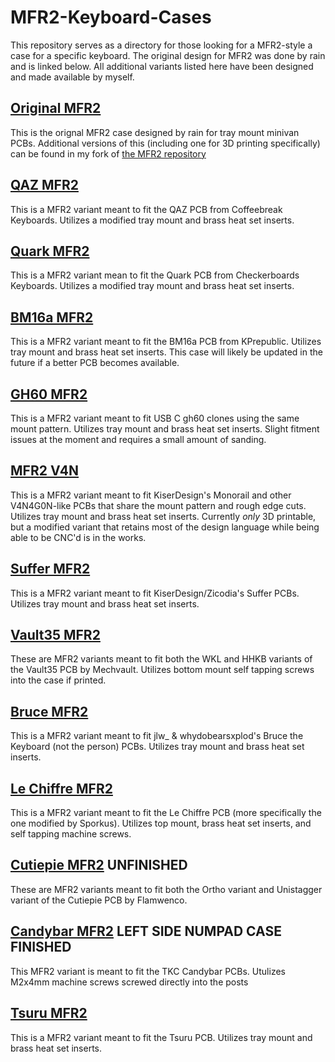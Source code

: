 # MFR2-Keyboard-Cases
This repository serves as a directory for those looking for a MFR2-style a case for a specific keyboard. The original design for MFR2 was done by rain and is linked below. All additional variants listed here have been designed and made available by myself.

## [Original MFR2](https://github.com/rainkeebs/mfr2)
This is the orignal MFR2 case designed by rain for tray mount minivan PCBs.
Additional versions of this (including one for 3D printing specifically) can be found in my fork of [the MFR2 repository](https://github.com/seirin-blu/mfr2)

## [QAZ MFR2](https://github.com/seirin-blu/QAZ-MFR)
This is a MFR2 variant meant to fit the QAZ PCB from Coffeebreak Keyboards. Utilizes a modified tray mount and brass heat set inserts.

## [Quark MFR2](https://github.com/seirin-blu/Quark-MFR2)
This is a MFR2 variant mean to fit the Quark PCB from Checkerboards Keyboards. Utilizes a modified tray mount and brass heat set inserts.

## [BM16a MFR2](https://github.com/seirin-blu/BM16a-MFR2)
This is a MFR2 variant meant to fit the BM16a PCB from KPrepublic. Utilizes tray mount and brass heat set inserts.
This case will likely be updated in the future if a better PCB becomes available.

## [GH60 MFR2](https://github.com/seirin-blu/GH60-MFR2)
This is a MFR2 variant meant to fit USB C gh60 clones using the same mount pattern. Utilizes tray mount and brass heat set inserts.
Slight fitment issues at the moment and requires a small amount of sanding.

## [MFR2 V4N](https://github.com/seirin-blu/MFR2V4N)
This is a MFR2 variant meant to fit KiserDesign's Monorail and other V4N4G0N-like PCBs that share the mount pattern and rough edge cuts. Utilizes tray mount and brass heat set inserts.
Currently *only* 3D printable, but a modified variant that retains most of the design language while being able to be CNC'd is in the works.

## [Suffer MFR2](https://github.com/seirin-blu/Suffer-MFR2)
This is a MFR2 variant meant to fit KiserDesign/Zicodia's Suffer PCBs. Utilizes tray mount and brass heat set inserts.

## [Vault35 MFR2](https://github.com/seirin-blu/Vault35-MFR2)
These are MFR2 variants meant to fit both the WKL and HHKB variants of the Vault35 PCB by Mechvault. Utilizes bottom mount self tapping screws into the case if printed.

## [Bruce MFR2](https://github.com/seirin-blu/Bruce-MFR2)
This is a MFR2 variant meant to fit jlw_ & whydobearsxplod's Bruce the Keyboard (not the person) PCBs. Utilizes tray mount and brass heat set inserts.

## [Le Chiffre MFR2](https://github.com/seirin-blu/Le-Chiffre-MFR2)
This is a MFR2 variant meant to fit the Le Chiffre PCB (more specifically the one modified by Sporkus). Utilizes top mount, brass heat set inserts, and self tapping machine screws.

## [Cutiepie MFR2](https://github.com/seirin-blu/Cutiepie-MFR2) UNFINISHED
These are MFR2 variants meant to fit both the Ortho variant and Unistagger variant of the Cutiepie PCB by Flamwenco.

## [Candybar MFR2](https://github.com/seirin-blu/Candybar-MFR2) LEFT SIDE NUMPAD CASE FINISHED
This MFR2 variant is meant to fit the TKC Candybar PCBs. Utulizes M2x4mm machine screws screwed directly into the posts

## [Tsuru MFR2](https://github.com/seirin-blu/Tsuru-MFR2)
This is a MFR2 variant meant to fit the Tsuru PCB. Utilizes tray mount and brass heat set inserts.
